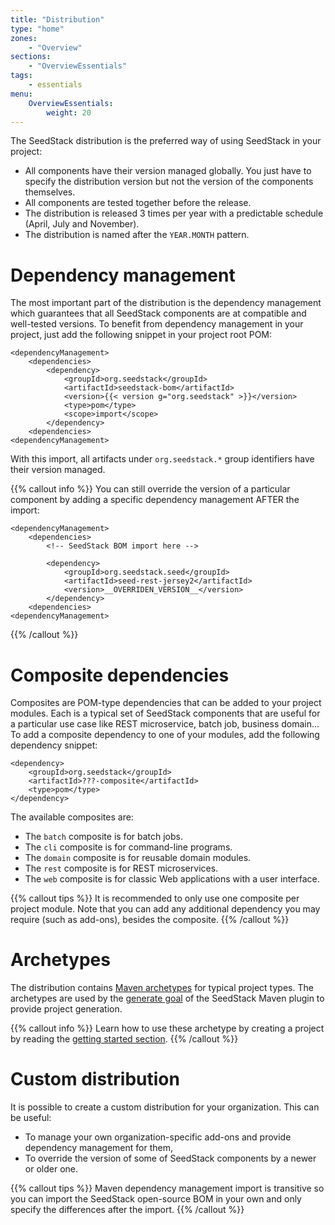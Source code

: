```yaml
---
title: "Distribution"
type: "home"
zones:
    - "Overview"
sections:
    - "OverviewEssentials"
tags:
    - essentials
menu:
    OverviewEssentials:
        weight: 20
---
```


The SeedStack distribution is the preferred way of using SeedStack in your project:
 
* All components have their version managed globally. You just have to specify the distribution version but not the
version of the components themselves.
* All components are tested together before the release.
* The distribution is released 3 times per year with a predictable schedule (April, July and November).
* The distribution is named after the `YEAR.MONTH` pattern.

# Dependency management 

The most important part of the distribution is the dependency management which guarantees that all SeedStack components
are at compatible and well-tested versions. To benefit from dependency management in your project, just add the following
snippet in your project root POM:
  
    <dependencyManagement>
        <dependencies>
            <dependency>
                <groupId>org.seedstack</groupId>
                <artifactId>seedstack-bom</artifactId>
                <version>{{< version g="org.seedstack" >}}</version>
                <type>pom</type>
                <scope>import</scope>
            </dependency>
        <dependencies>
    <dependencyManagement>

With this import, all artifacts under `org.seedstack.*` group identifiers have their version managed. 

{{% callout info %}}
You can still override the version of a particular component by adding a specific dependency management AFTER the import:

    <dependencyManagement>
        <dependencies>
            <!-- SeedStack BOM import here -->
            
            <dependency>
                <groupId>org.seedstack.seed</groupId>
                <artifactId>seed-rest-jersey2</artifactId>
                <version>__OVERRIDEN_VERSION__</version>
            </dependency>
        <dependencies>
    <dependencyManagement>
{{% /callout %}}

# Composite dependencies

Composites are POM-type dependencies that can be added to your project modules. Each is a typical set of SeedStack components
that are useful for a particular use case like REST microservice, batch job, business domain... To add a composite dependency 
to one of your modules, add the following dependency snippet:

    <dependency>
	    <groupId>org.seedstack</groupId>
		<artifactId>???-composite</artifactId>
		<type>pom</type>
	</dependency>

The available composites are:

* The `batch` composite is for batch jobs.
* The `cli` composite is for command-line programs.
* The `domain` composite is for reusable domain modules.
* The `rest` composite is for REST microservices.
* The `web` composite is for classic Web applications with a user interface.

{{% callout tips %}}
It is recommended to only use one composite per project module. Note that you can add any additional dependency you may require (such as add-ons), besides the composite.
{{% /callout %}}

# Archetypes

The distribution contains [Maven archetypes](https://maven.apache.org/guides/introduction/introduction-to-archetypes.html)
for typical project types. The archetypes are used by the [generate goal](../maven-plugin/generate/) of the SeedStack Maven 
plugin to provide project generation.

{{% callout info %}}
Learn how to use these archetype by creating a project by reading the [getting started section](/getting-started).
{{% /callout %}}

# Custom distribution

It is possible to create a custom distribution for your organization. This can be useful:
 
* To manage your own organization-specific add-ons and provide dependency management for them,
* To override the version of some of SeedStack components by a newer or older one.

{{% callout tips %}}
Maven dependency management import is transitive so you can import the SeedStack open-source BOM in your own and only 
specify the differences after the import.
{{% /callout %}}

